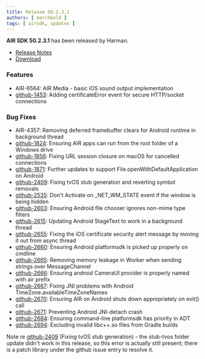 ```yaml
---
title: Release 50.2.3.1
authors: [ marchbold ]
tags: [ airsdk, updates ]
---
```



**AIR SDK 50.2.3.1** has been released by Harman.  

- [Release Notes](https://airsdk.harman.com/api/versions/50.2.3.1/release-notes/Release_Notes_AIR_SDK_50.2.3.pdf)  
- [Download](https://airsdk.harman.com/download/50.2.3.1)  


### Features  

- AIR-6564: AIR Media - basic iOS sound output implementation
- [github-1453](https://github.com/airsdk/Adobe-Runtime-Support/issues/1453): Adding certificateError event for secure HTTP/socket connections


### Bug Fixes    

- AIR-4357: Removing deferred framebuffer clears for Android runtime in background thread
- [github-1824](https://github.com/airsdk/Adobe-Runtime-Support/issues/1824): Ensuring AIR apps can run from the root folder of a Windows drive
- [github-1856](https://github.com/airsdk/Adobe-Runtime-Support/issues/1856): Fixing URL session closure on macOS for cancelled connections
- [github-1871](https://github.com/airsdk/Adobe-Runtime-Support/issues/1871): Further updates to support File.openWithDefaultApplication on Android
- [github-2409](https://github.com/airsdk/Adobe-Runtime-Support/issues/2409): Fixing tvOS stub generation and reverting symbol removals
- [github-2535](https://github.com/airsdk/Adobe-Runtime-Support/issues/2535): Don't Activate on _NET_WM_STATE event if the window is being hidden
- [github-2603](https://github.com/airsdk/Adobe-Runtime-Support/issues/2603): Ensuring Android file chooser ignores non-mime type filters
- [github-2615](https://github.com/airsdk/Adobe-Runtime-Support/issues/2615): Updating Android StageText to work in a background thread
- [github-2655](https://github.com/airsdk/Adobe-Runtime-Support/issues/2655): Fixing the iOS certificate security alert message by moving it out from async thread
- [github-2660](https://github.com/airsdk/Adobe-Runtime-Support/issues/2660): Ensuring Android platformsdk is picked up properly on cmdline
- [github-2665](https://github.com/airsdk/Adobe-Runtime-Support/issues/2665): Removing memory leakage in Worker when sending strings over MessageChannel
- [github-2666](https://github.com/airsdk/Adobe-Runtime-Support/issues/2666): Ensuring android CameraUI provider is properly named with air prefix
- [github-2667](https://github.com/airsdk/Adobe-Runtime-Support/issues/2667): Fixing JNI problems with Android TimeZone.availableTimeZoneNames
- [github-2670](https://github.com/airsdk/Adobe-Runtime-Support/issues/2670): Ensuring AIR on Android shuts down appropriately on exit() call
- [github-2671](https://github.com/airsdk/Adobe-Runtime-Support/issues/2671): Preventing Android JNI-detach crash
- [github-2684](https://github.com/airsdk/Adobe-Runtime-Support/issues/2684): Ensuring command-line platformsdk has priority in ADT
- [github-2694](https://github.com/airsdk/Adobe-Runtime-Support/issues/2694): Excluding invalid libc++.so files from Gradle builds


Note re [github-2409](https://github.com/airsdk/Adobe-Runtime-Support/issues/2409) (Fixing tvOS stub generation) - the stub-tvos folder update didn't work in this release,
so this error is actually still present; there is a patch library under the github issue entry to resolve it.
